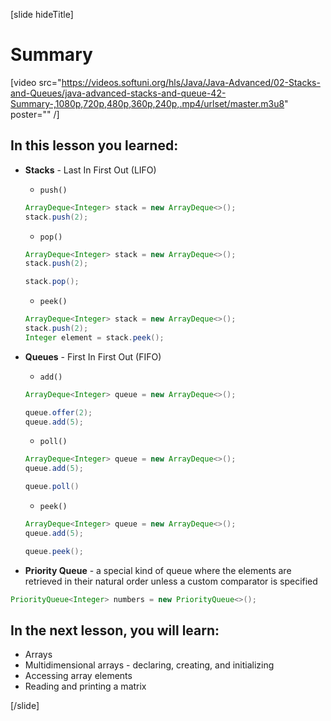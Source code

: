 [slide hideTitle]
# Summary

[video src="https://videos.softuni.org/hls/Java/Java-Advanced/02-Stacks-and-Queues/java-advanced-stacks-and-queue-42-Summary-,1080p,720p,480p,360p,240p,.mp4/urlset/master.m3u8" poster="" /]

## In this lesson you learned:

- **Stacks** - Last In First Out (LIFO)

    - `push()`

    ```java
    ArrayDeque<Integer> stack = new ArrayDeque<>();
    stack.push(2);
    ```
    - `pop()`

    ```java
    ArrayDeque<Integer> stack = new ArrayDeque<>();
    stack.push(2);

    stack.pop();
    ```
    - `peek()`

    ```java
    ArrayDeque<Integer> stack = new ArrayDeque<>();
    stack.push(2);
    Integer element = stack.peek();
    ```

- **Queues** - First In First Out (FIFO)
    - `add()`

    ```java
    ArrayDeque<Integer> queue = new ArrayDeque<>();

    queue.offer(2);
    queue.add(5);
    ```

    - `poll()`

    ```java
    ArrayDeque<Integer> queue = new ArrayDeque<>();
    queue.add(5);

    queue.poll()
    ```
    - `peek()`
    
    ```java
    ArrayDeque<Integer> queue = new ArrayDeque<>();
    queue.add(5);

    queue.peek();
    ```

- **Priority Queue** - a special kind of queue where the elements are retrieved in their natural order unless a custom comparator is specified

```java 
PriorityQueue<Integer> numbers = new PriorityQueue<>();
```

## In the next lesson, you will learn:

- Arrays
- Multidimensional arrays - declaring, creating, and initializing
- Accessing array elements
- Reading and printing a matrix

[/slide]
